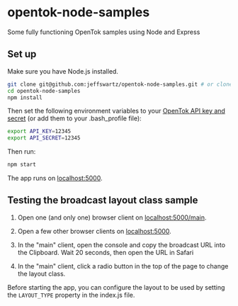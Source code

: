 # opentok-node-samples
Some fully functioning OpenTok samples using Node and Express

## Set up

Make sure you have Node.js installed.

```sh
git clone git@github.com:jeffswartz/opentok-node-samples.git # or clone your own fork
cd opentok-node-samples
npm install
```

Then set the following environment variables to your
[OpenTok API key and secret](https://dashboard.tokbox.com/)
(or add them to your .bash_profile file):

```sh
export API_KEY=12345
export API_SECRET=12345
```
Then run:

```sh
npm start
```

The app runs on [localhost:5000](http://localhost:5000/).

## Testing the broadcast layout class sample

1. Open one (and only one) browser client on
   [localhost:5000/main](http://localhost:5000/main).

2. Open a few other browser clients on
  [localhost:5000](http://localhost:5000).

3. In the "main" client, open the console and copy the broadcast URL into
   the Clipboard. Wait 20 seconds, then open the URL in Safari

4. In the "main" client, click a radio button in the top of the page to change
   the layout class.

Before starting the app, you can configure the layout to be used by setting
the `LAYOUT_TYPE` property in the index.js file.